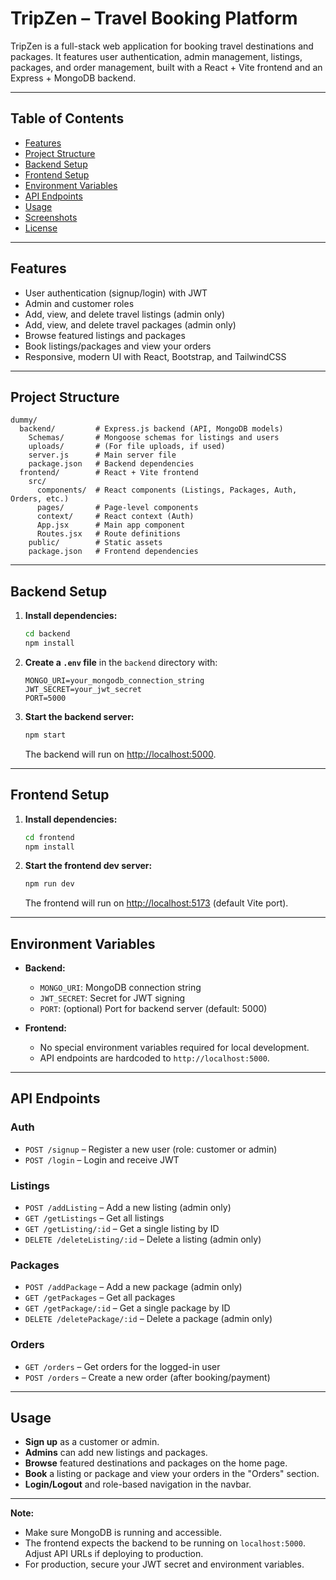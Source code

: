  # TripZen – Travel Booking Platform

TripZen is a full-stack web application for booking travel destinations and packages. It features user authentication, admin management, listings, packages, and order management, built with a React + Vite frontend and an Express + MongoDB backend.

---

## Table of Contents

- [Features](#features)
- [Project Structure](#project-structure)
- [Backend Setup](#backend-setup)
- [Frontend Setup](#frontend-setup)
- [Environment Variables](#environment-variables)
- [API Endpoints](#api-endpoints)
- [Usage](#usage)
- [Screenshots](#screenshots)
- [License](#license)

---

## Features

- User authentication (signup/login) with JWT
- Admin and customer roles
- Add, view, and delete travel listings (admin only)
- Add, view, and delete travel packages (admin only)
- Browse featured listings and packages
- Book listings/packages and view your orders
- Responsive, modern UI with React, Bootstrap, and TailwindCSS

---

## Project Structure

```
dummy/
  backend/         # Express.js backend (API, MongoDB models)
    Schemas/       # Mongoose schemas for listings and users
    uploads/       # (For file uploads, if used)
    server.js      # Main server file
    package.json   # Backend dependencies
  frontend/        # React + Vite frontend
    src/
      components/  # React components (Listings, Packages, Auth, Orders, etc.)
      pages/       # Page-level components
      context/     # React context (Auth)
      App.jsx      # Main app component
      Routes.jsx   # Route definitions
    public/        # Static assets
    package.json   # Frontend dependencies
```

---

## Backend Setup

1. **Install dependencies:**
   ```bash
   cd backend
   npm install
   ```

2. **Create a `.env` file** in the `backend` directory with:
   ```
   MONGO_URI=your_mongodb_connection_string
   JWT_SECRET=your_jwt_secret
   PORT=5000
   ```

3. **Start the backend server:**
   ```bash
   npm start
   ```
   The backend will run on [http://localhost:5000](http://localhost:5000).

---

## Frontend Setup

1. **Install dependencies:**
   ```bash
   cd frontend
   npm install
   ```

2. **Start the frontend dev server:**
   ```bash
   npm run dev
   ```
   The frontend will run on [http://localhost:5173](http://localhost:5173) (default Vite port).

---

## Environment Variables

- **Backend:**  
  - `MONGO_URI`: MongoDB connection string
  - `JWT_SECRET`: Secret for JWT signing
  - `PORT`: (optional) Port for backend server (default: 5000)

- **Frontend:**  
  - No special environment variables required for local development.  
  - API endpoints are hardcoded to `http://localhost:5000`.

---

## API Endpoints

### Auth
- `POST /signup` – Register a new user (role: customer or admin)
- `POST /login` – Login and receive JWT

### Listings
- `POST /addListing` – Add a new listing (admin only)
- `GET /getListings` – Get all listings
- `GET /getListing/:id` – Get a single listing by ID
- `DELETE /deleteListing/:id` – Delete a listing (admin only)

### Packages
- `POST /addPackage` – Add a new package (admin only)
- `GET /getPackages` – Get all packages
- `GET /getPackage/:id` – Get a single package by ID
- `DELETE /deletePackage/:id` – Delete a package (admin only)

### Orders
- `GET /orders` – Get orders for the logged-in user
- `POST /orders` – Create a new order (after booking/payment)

---

## Usage

- **Sign up** as a customer or admin.
- **Admins** can add new listings and packages.
- **Browse** featured destinations and packages on the home page.
- **Book** a listing or package and view your orders in the "Orders" section.
- **Login/Logout** and role-based navigation in the navbar.

---



**Note:**  
- Make sure MongoDB is running and accessible.
- The frontend expects the backend to be running on `localhost:5000`. Adjust API URLs if deploying to production.
- For production, secure your JWT secret and environment variables. 